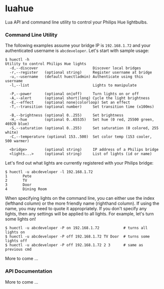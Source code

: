 luahue
======

Lua API and command line utility to control your Philips Hue lightbulbs.

### Command Line Utility

The following examples assume your bridge IP is `192.168.1.72` and your authenticated 
username is `abcdeveloper`. Let's start with sample usage:
```
$ huectl -h
Utility to control Philips Hue lights
  -d,--discover                         Discover local bridges
  -r,--register   (optional string)     Register username at bridge
  -u,--username   (default huectladmin) Authenticate using this username
  -l,--list                             Lights to manipulate

  -P,--power      (optional on|off)     Turn lights on or off
  -A,--alert      (optional short|long) Cycle the light brightness
  -E,--effect     (optional none|colorloop) Set an effect
  -T,--transition (optional number)     Set transition time (x100ms)

  -B,--brightness (optional 0..255)     Set brightness
  -H,--hue        (optional 0..65535)   Set hue (0 red, 25500 green, 46920 blue)
  -S,--saturation (optional 0..255)     Set saturation (0 colored, 255 white)
  -C,--temperature (optional 153..500)  Set color temp (153 cooler, 500 warmer)

  <bridge>        (optional string)     IP address of a Philips bridge
  <lights...>     (optional string)     List of lights (id or name)
```

Let's find out what lights are currently registered with your Philips bridge:
```
$ huectl -u abcdeveloper -l 192.168.1.72
1       Pete
2       TV
3       Door
4       Dining Room
```

When specifying lights on the command line, you can either use the index (lefthand 
column) or the more friendly name (righthand column). If using the name, you may
need to quote it appropriately. If you don't specify any lights, then any settings
will be applied to all lights. For example, let's turn some lights on!
```
$ huectl -u abcdeveloper -P on 192.168.1.72           # turns all lights on
$ huectl -u abcdeveloper -P off 192.168.1.72 TV Door  # turns some lights off
$ huectl -u abcdeveloper -P off 192.168.1.72 2 3      # same as previous cmd 
```

More to come ...

### API Documentation

More to come ...
